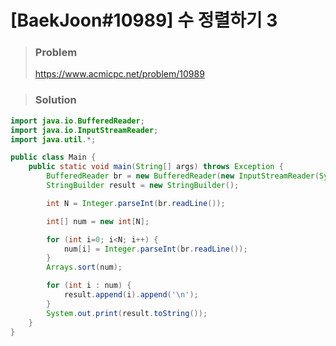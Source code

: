 # [BaekJoon#10989] 수 정렬하기 3



> ### Problem
>
> https://www.acmicpc.net/problem/10989



> ### Solution

```java
import java.io.BufferedReader;
import java.io.InputStreamReader;
import java.util.*;

public class Main {
    public static void main(String[] args) throws Exception {
        BufferedReader br = new BufferedReader(new InputStreamReader(System.in));
        StringBuilder result = new StringBuilder();

        int N = Integer.parseInt(br.readLine());

        int[] num = new int[N];

        for (int i=0; i<N; i++) {
            num[i] = Integer.parseInt(br.readLine());
        }
        Arrays.sort(num);

        for (int i : num) {
            result.append(i).append('\n');
        }
        System.out.print(result.toString());
    }
}
```
